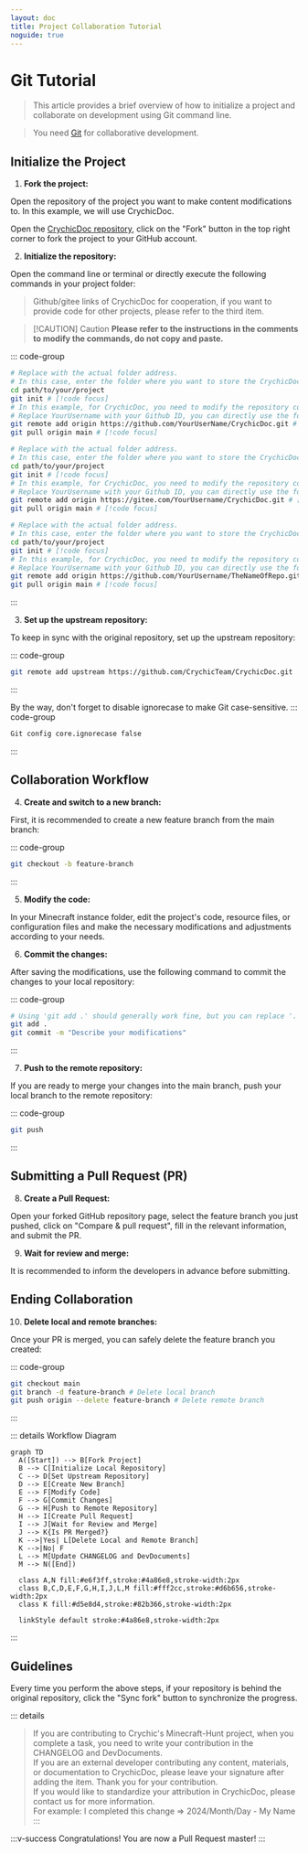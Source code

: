```yaml
---
layout: doc
title: Project Collaboration Tutorial
noguide: true
---
```


# Git Tutorial

> This article provides a brief overview of how to initialize a project and collaborate on development using Git command line.

> You need [Git](https://git-scm.com/downloads) for collaborative development.

## Initialize the Project

1. **Fork the project:**

Open the repository of the project you want to make content modifications to. In this example, we will use CrychicDoc.

Open the [CrychicDoc repository](https://github.com/CrychicTeam/CrychicDoc), click on the "Fork" button in the top right corner to fork the project to your GitHub account.

2. **Initialize the repository:**

Open the command line or terminal or directly execute the following commands in your project folder:

> Github/gitee links of CrychicDoc for cooperation, if you want to provide code for other projects, please refer to the third item.

> [!CAUTION] Caution
> **Please refer to the instructions in the comments to modify the commands, do not copy and paste.**

::: code-group
```bash [git]
# Replace with the actual folder address.
# In this case, enter the folder where you want to store the CrychicDoc code.
cd path/to/your/project
git init # [!code focus]
# In this example, for CrychicDoc, you need to modify the repository code after forking.
# Replace YourUsername with your Github ID, you can directly use the forked repository link.
git remote add origin https://github.com/YourUserName/CrychicDoc.git # [!code focus]
git pull origin main # [!code focus]
```

```bash [git]
# Replace with the actual folder address.
# In this case, enter the folder where you want to store the CrychicDoc code.
cd path/to/your/project
git init # [!code focus]
# In this example, for CrychicDoc, you need to modify the repository code after forking.
# Replace YourUsername with your Github ID, you can directly use the forked repository link.
git remote add origin https://gitee.com/YourUsername/CrychicDoc.git # [!code focus]
git pull origin main # [!code focus]
```

```bash [git]
# Replace with the actual folder address.
# In this case, enter the folder where you want to store the CrychicDoc code.
cd path/to/your/project
git init # [!code focus]
# In this example, for CrychicDoc, you need to modify the repository code after forking.
# Replace YourUsername with your Github ID, you can directly use the forked repository link.
git remote add origin https://github.com/YourUsername/TheNameOfRepo.git # [!code focus]
git pull origin main # [!code focus]
```
:::

3. **Set up the upstream repository:**

To keep in sync with the original repository, set up the upstream repository:

::: code-group
```bash [git]
git remote add upstream https://github.com/CrychicTeam/CrychicDoc.git
```
:::

By the way, don't forget to disable ignorecase to make Git case-sensitive.
::: code-group
```bash [git]
Git config core.ignorecase false
```
:::

## Collaboration Workflow

4. **Create and switch to a new branch:**

First, it is recommended to create a new feature branch from the main branch:

::: code-group
```bash [git]
git checkout -b feature-branch
```
:::

5. **Modify the code:**

In your Minecraft instance folder, edit the project's code, resource files, or configuration files and make the necessary modifications and adjustments according to your needs.

6. **Commit the changes:**

After saving the modifications, use the following command to commit the changes to your local repository:

::: code-group
```bash [git]
# Using 'git add .' should generally work fine, but you can replace '.' with the specific file path for added safety.
git add .
git commit -m "Describe your modifications"
```
:::

7. **Push to the remote repository:**

If you are ready to merge your changes into the main branch, push your local branch to the remote repository:

::: code-group
```bash [git]
git push
```
:::

## Submitting a Pull Request (PR)

8. **Create a Pull Request:**

Open your forked GitHub repository page, select the feature branch you just pushed, click on "Compare & pull request", fill in the relevant information, and submit the PR.

9. **Wait for review and merge:**

It is recommended to inform the developers in advance before submitting.

## Ending Collaboration

10. **Delete local and remote branches:**

Once your PR is merged, you can safely delete the feature branch you created:

::: code-group
```bash [git]
git checkout main
git branch -d feature-branch # Delete local branch
git push origin --delete feature-branch # Delete remote branch
```
:::

::: details Workflow Diagram
<ClientOnly>

```mermaid
graph TD
  A([Start]) --> B[Fork Project]
  B --> C[Initialize Local Repository]
  C --> D[Set Upstream Repository]
  D --> E[Create New Branch]
  E --> F[Modify Code]
  F --> G[Commit Changes]
  G --> H[Push to Remote Repository]
  H --> I[Create Pull Request]
  I --> J[Wait for Review and Merge]
  J --> K{Is PR Merged?}
  K -->|Yes| L[Delete Local and Remote Branch]
  K -->|No| F
  L --> M[Update CHANGELOG and DevDocuments]
  M --> N([End])

  class A,N fill:#e6f3ff,stroke:#4a86e8,stroke-width:2px
  class B,C,D,E,F,G,H,I,J,L,M fill:#fff2cc,stroke:#d6b656,stroke-width:2px
  class K fill:#d5e8d4,stroke:#82b366,stroke-width:2px

  linkStyle default stroke:#4a86e8,stroke-width:2px
```

</ClientOnly>

:::

## Guidelines

Every time you perform the above steps, if your repository is behind the original repository, click the "Sync fork" button to synchronize the progress.

::: details
> If you are contributing to Crychic's Minecraft-Hunt project, when you complete a task, you need to write your contribution in the CHANGELOG and DevDocuments.<br/>
> If you are an external developer contributing any content, materials, or documentation to CrychicDoc, please leave your signature after adding the item. Thank you for your contribution.<br/>
> If you would like to standardize your attribution in CrychicDoc, please contact us for more information.<br/>
> For example: I completed this change => 2024/Month/Day - My Name<br/>
:::

:::v-success Congratulations!
You are now a Pull Request master!
:::
